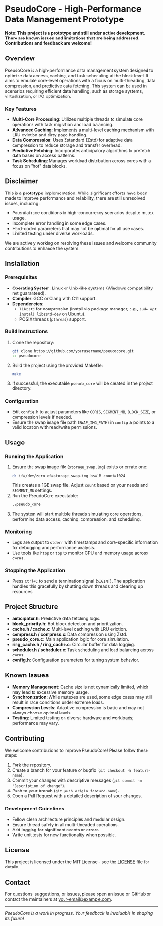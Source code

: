 # PseudoCore - High-Performance Data Management Prototype


**Note: This project is a prototype and still under active development. There are known issues and limitations that are being addressed. Contributions and feedback are welcome!**

## Overview

PseudoCore is a high-performance data management system designed to optimize data access, caching, and task scheduling at the block level. It aims to emulate core-level operations with a focus on multi-threading, data compression, and predictive data fetching. This system can be used in scenarios requiring efficient data handling, such as storage systems, virtualization, or I/O optimization.

### Key Features
- **Multi-Core Processing**: Utilizes multiple threads to simulate core operations with task migration and load balancing.
- **Advanced Caching**: Implements a multi-level caching mechanism with LRU eviction and dirty page handling.
- **Data Compression**: Uses Zstandard (Zstd) for adaptive data compression to reduce storage and transfer overhead.
- **Predictive Fetching**: Incorporates anticipatory algorithms to prefetch data based on access patterns.
- **Task Scheduling**: Manages workload distribution across cores with a focus on "hot" data blocks.

## Disclaimer
This is a **prototype** implementation. While significant efforts have been made to improve performance and reliability, there are still unresolved issues, including:
- Potential race conditions in high-concurrency scenarios despite mutex usage.
- Incomplete error handling in some edge cases.
- Hard-coded parameters that may not be optimal for all use cases.
- Limited testing under diverse workloads.

We are actively working on resolving these issues and welcome community contributions to enhance the system.

## Installation

### Prerequisites
- **Operating System**: Linux or Unix-like systems (Windows compatibility not guaranteed).
- **Compiler**: GCC or Clang with C11 support.
- **Dependencies**: 
  - `libzstd` for compression (install via package manager, e.g., `sudo apt install libzstd-dev` on Ubuntu).
  - POSIX threads (`pthread`) support.

### Build Instructions
1. Clone the repository:
   ```bash
   git clone https://github.com/yourusername/pseudocore.git
   cd pseudocore
   ```
2. Build the project using the provided Makefile:
   ```bash
   make
   ```
3. If successful, the executable `pseudo_core` will be created in the project directory.

### Configuration
- Edit `config.h` to adjust parameters like `CORES`, `SEGMENT_MB`, `BLOCK_SIZE`, or compression levels if needed.
- Ensure the swap image file path (`SWAP_IMG_PATH`) in `config.h` points to a valid location with read/write permissions.

## Usage

### Running the Application
1. Ensure the swap image file (`storage_swap.img`) exists or create one:
   ```bash
   dd if=/dev/zero of=storage_swap.img bs=1M count=1024
   ```
   This creates a 1GB swap file. Adjust `count` based on your needs and `SEGMENT_MB` settings.
2. Run the PseudoCore executable:
   ```bash
   ./pseudo_core
   ```
3. The system will start multiple threads simulating core operations, performing data access, caching, compression, and scheduling.

### Monitoring
- Logs are output to `stderr` with timestamps and core-specific information for debugging and performance analysis.
- Use tools like `htop` or `top` to monitor CPU and memory usage across cores.

### Stopping the Application
- Press `Ctrl+C` to send a termination signal (`SIGINT`). The application handles this gracefully by shutting down threads and cleaning up resources.

## Project Structure
- **anticipator.h**: Predictive data fetching logic.
- **block_priority.h**: Hot block detection and prioritization.
- **cache.h / cache.c**: Multi-level caching with LRU eviction.
- **compress.h / compress.c**: Data compression using Zstd.
- **pseudo_core.c**: Main application logic for core simulation.
- **ring_cache.h / ring_cache.c**: Circular buffer for data logging.
- **scheduler.h / scheduler.c**: Task scheduling and load balancing across cores.
- **config.h**: Configuration parameters for tuning system behavior.

## Known Issues
- **Memory Management**: Cache size is not dynamically limited, which may lead to excessive memory usage.
- **Synchronization**: While mutexes are used, some edge cases may still result in race conditions under extreme loads.
- **Compression Levels**: Adaptive compression is basic and may not always choose optimal levels.
- **Testing**: Limited testing on diverse hardware and workloads; performance may vary.

## Contributing
We welcome contributions to improve PseudoCore! Please follow these steps:
1. Fork the repository.
2. Create a branch for your feature or bugfix (`git checkout -b feature-name`).
3. Commit your changes with descriptive messages (`git commit -m "Description of change"`).
4. Push to your branch (`git push origin feature-name`).
5. Open a Pull Request with a detailed description of your changes.

### Development Guidelines
- Follow clean architecture principles and modular design.
- Ensure thread safety in all multi-threaded operations.
- Add logging for significant events or errors.
- Write unit tests for new functionality when possible.

## License
This project is licensed under the MIT License - see the [LICENSE](LICENSE) file for details.

## Contact
For questions, suggestions, or issues, please open an issue on GitHub or contact the maintainers at [your-email@example.com](mailto:your-email@example.com).

---

*PseudoCore is a work in progress. Your feedback is invaluable in shaping its future!*
